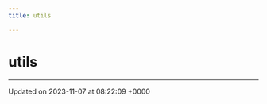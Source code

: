```yaml
---
title: utils

---
```


# utils








-------------------------------

Updated on 2023-11-07 at 08:22:09 +0000